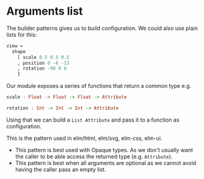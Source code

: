 # Arguments list

The builder patterns gives us to build configuration. We could also use plain lists for this:

```haskell
view =
  shape
    [ scale 0.5 0.5 0.5
    , position 0 -6 -13
    , rotation -90 0 0
    ]
```

Our module exposes a series of functions that return a common type e.g.

```haskell
scale : Float -> Float -> Float -> Attribute

rotation : Int -> Int -> Int -> Attribute
```

Using that we can build a `List Attribute` and pass it to a function as configuration.

This is the pattern used in elm/html, elm/svg, elm-css, elm-ui.

- This pattern is best used with Opaque types. As we don't usually want the caller to be able access the returned type (e.g. `Attribute`).
- This pattern is best when all arguments are optional as we cannot avoid having the caller pass an empty list.



